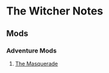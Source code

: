 # The Witcher Notes

## Mods

### Adventure Mods

1. [The Masquerade](https://www.moddb.com/mods/masquerade)
